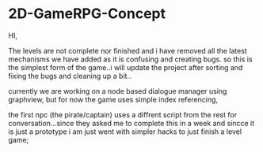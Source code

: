 # 2D-GameRPG-Concept

HI,


The levels are not complete nor finished and i have removed all the latest mechanisms we have added as it is confusing and creating bugs.
so this is the simplest form of the game..i will update the project after sorting and fixing the bugs and cleaning up a bit..

currently we are working on a node based dialogue manager using graphview, but for now the game uses simple index referencing,

the first npc (the pirate/captain) uses a diffrent script from the rest for conversation...since they asked me to complete this in a week and sincce it is just a prototype i am just went with simpler hacks to just finish a level  game;

 
